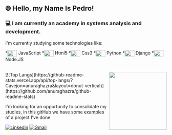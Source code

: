 

## 🌐 Hello, my Name Is Pedro!

### 💻 I am currently an academy in systems analysis and development.

I'm currently studying some technologies like:

<div style="display: inline_block">

°<img align="center" alt="Cavejon-html" height="20" width="30" src="https://cdn.jsdelivr.net/gh/devicons/devicon/icons/javascript/javascript-original.svg"/> JavaScript
°<img align="center" alt="Cavejon-html" height="20" width="30" src="https://cdn.jsdelivr.net/gh/devicons/devicon/icons/html5/html5-original.svg"/> Html5
°<img align="center" alt="Cavejon-html" height="20" width="30" src="https://cdn.jsdelivr.net/gh/devicons/devicon/icons/css3/css3-original.svg"/> Css3
°<img align="center" alt="Cavejon-html" height="20" width="30" src="https://cdn.jsdelivr.net/gh/devicons/devicon/icons/python/python-original.svg"/> Python
°<img align="center" alt="Cavejon-html" height="20" width="30" src="https://cdn.jsdelivr.net/gh/devicons/devicon/icons/django/django-plain.svg"/> Django
°<img align="center" alt="Cavejon-html" height="20" width="30" src="https://cdn.jsdelivr.net/gh/devicons/devicon/icons/nodejs/nodejs-original.svg"/> Node.JS

</div>
<br>
<div>
  
  <img height="180em" align="right" src="https://github-readme-stats.vercel.app/api/top-langs/?username=Cavejon&layout=compact&langs_count=7&theme=dracula"/>
  [![Top Langs](https://github-readme-stats.vercel.app/api/top-langs/?Cavejon=anuraghazra&layout=donut-vertical)](https://github.com/anuraghazra/github-readme-stats)
 
  </div>
  
I'm looking for an opportunity to consolidate my studies, in this gitHub we have some examples of a project I've done

[![Linkedin](https://img.shields.io/badge/LinkedIn-0077B5?style=for-the-badge&logo=linkedin&logoColor=white)](https://www.linkedin.com/in/pedrolcavejon/)
[![Gmail](https://img.shields.io/badge/Gmail-D14836?style=for-the-badge&logo=gmail&logoColor=white)](https://mail.google.com/mail/u/0/#inbox?compose=GTvVlcRwRCZlZctzdbFXJkBblhDtZDGDJxJQXlSFFwVpbsDBlZqWlpGQbXqkgJVnpCjnwKgfzsFDr)








